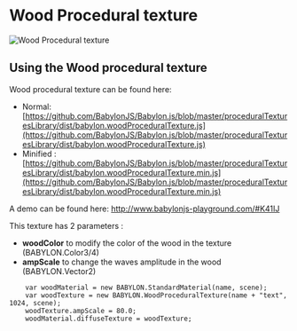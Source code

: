 # Wood Procedural texture

![Wood Procedural texture](/img/extensions/proceduraltextures/woodpt.png)

## Using the Wood procedural texture

Wood procedural texture can be found here: 
- Normal: [https://github.com/BabylonJS/Babylon.js/blob/master/proceduralTexturesLibrary/dist/babylon.woodProceduralTexture.js](https://github.com/BabylonJS/Babylon.js/blob/master/proceduralTexturesLibrary/dist/babylon.woodProceduralTexture.js)
- Minified : [https://github.com/BabylonJS/Babylon.js/blob/master/proceduralTexturesLibrary/dist/babylon.woodProceduralTexture.min.js](https://github.com/BabylonJS/Babylon.js/blob/master/proceduralTexturesLibrary/dist/babylon.woodProceduralTexture.min.js)

A demo can be found here: http://www.babylonjs-playground.com/#K41IJ

This texture has 2 parameters :
- **woodColor** to modify the color of the wood in the texture (BABYLON.Color3/4)
- **ampScale** to change the waves amplitude in the wood (BABYLON.Vector2)


```
	var woodMaterial = new BABYLON.StandardMaterial(name, scene);
    var woodTexture = new BABYLON.WoodProceduralTexture(name + "text", 1024, scene);
    woodTexture.ampScale = 80.0;
    woodMaterial.diffuseTexture = woodTexture;
```
